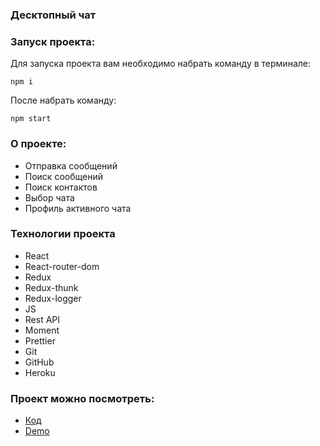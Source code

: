 ### Десктопный чат

### Запуск проекта:

Для запуска проекта вам необходимо набрать команду в терминале:

 `npm i`

После набрать команду:

 `npm start`

### О проекте:

- Отправка сообщений
- Поиск сообщений
- Поиск контактов
- Выбор чата
- Профиль активного чата

### Технологии проекта
- React
- React-router-dom
- Redux
- Redux-thunk
- Redux-logger
- JS
- Rest API
- Moment
- Prettier
- Git
- GitHub
- Heroku

### Проект можно посмотреть:

- [Код](https://github.com/MagomedChe/react-chat) 
- [Demo](https://dashboard.heroku.com/apps/polar-plains-10050)
